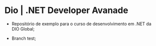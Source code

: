 # Dio | .NET Developer Avanade

 * Repositório de exemplo para o curso de desenvolvimento em .NET da DIO Global; 

* Branch test;
